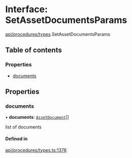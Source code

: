 # Interface: SetAssetDocumentsParams

[api/procedures/types](../wiki/api.procedures.types).SetAssetDocumentsParams

## Table of contents

### Properties

- [documents](../wiki/api.procedures.types.SetAssetDocumentsParams#documents)

## Properties

### documents

• **documents**: [`AssetDocument`](../wiki/api.entities.Asset.types.AssetDocument)[]

list of documents

#### Defined in

[api/procedures/types.ts:1376](https://github.com/PolymeshAssociation/polymesh-sdk/blob/9a8715021/src/api/procedures/types.ts#L1376)
